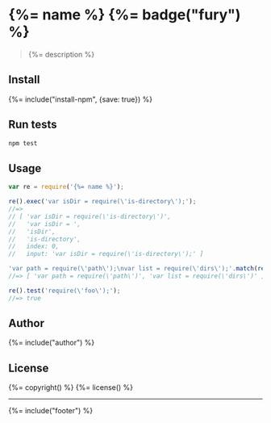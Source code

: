 # {%= name %} {%= badge("fury") %}

> {%= description %}

## Install
{%= include("install-npm", {save: true}) %}

## Run tests

```bash
npm test
```

## Usage
```js
var re = require('{%= name %}');

re().exec('var isDir = require(\'is-directory\');');
//=>
// [ 'var isDir = require(\'is-directory\')',
//   'var isDir = ',
//   'isDir',
//   'is-directory',
//   index: 0,
//   input: 'var isDir = require(\'is-directory\');' ]

'var path = require(\'path\');\nvar list = require(\'dirs\');'.match(re());
//=> [ 'var path = require(\'path\')', 'var list = require(\'dirs\')' ]

re().test('require(\'foo\');');
//=> true
```

## Author
{%= include("author") %}

## License
{%= copyright() %}
{%= license() %}

***

{%= include("footer") %}
